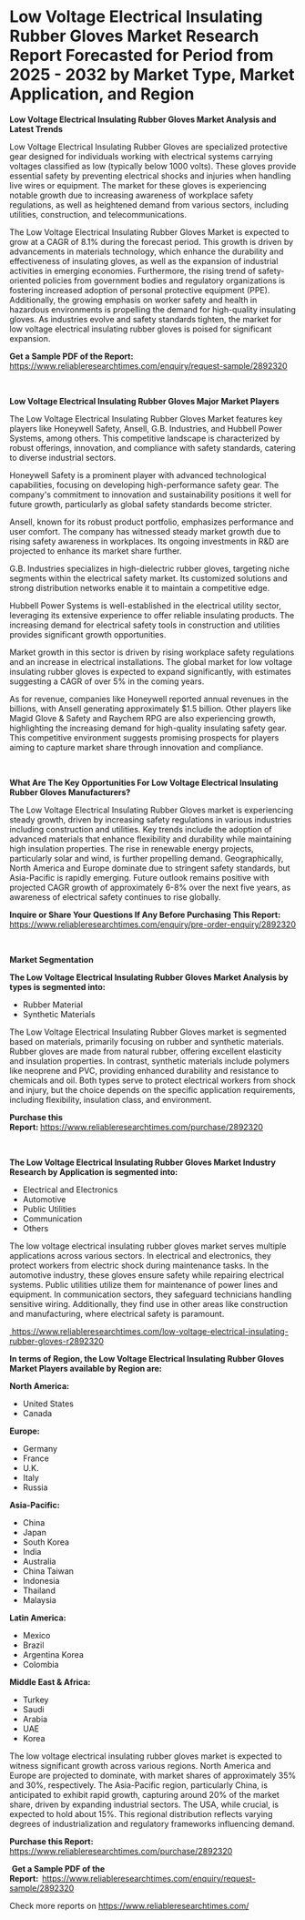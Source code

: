 <p><h1>Low Voltage Electrical Insulating Rubber Gloves Market Research Report Forecasted for Period from 2025 -  2032 by Market Type, Market Application, and Region</h1></p><p><strong>Low Voltage Electrical Insulating Rubber Gloves Market Analysis and Latest Trends</strong></p>
<p><p>Low Voltage Electrical Insulating Rubber Gloves are specialized protective gear designed for individuals working with electrical systems carrying voltages classified as low (typically below 1000 volts). These gloves provide essential safety by preventing electrical shocks and injuries when handling live wires or equipment. The market for these gloves is experiencing notable growth due to increasing awareness of workplace safety regulations, as well as heightened demand from various sectors, including utilities, construction, and telecommunications.</p><p>The Low Voltage Electrical Insulating Rubber Gloves Market is expected to grow at a CAGR of 8.1% during the forecast period. This growth is driven by advancements in materials technology, which enhance the durability and effectiveness of insulating gloves, as well as the expansion of industrial activities in emerging economies. Furthermore, the rising trend of safety-oriented policies from government bodies and regulatory organizations is fostering increased adoption of personal protective equipment (PPE). Additionally, the growing emphasis on worker safety and health in hazardous environments is propelling the demand for high-quality insulating gloves. As industries evolve and safety standards tighten, the market for low voltage electrical insulating rubber gloves is poised for significant expansion.</p></p>
<p><strong>Get a Sample PDF of the Report:&nbsp;</strong> <a href="https://www.reliableresearchtimes.com/enquiry/request-sample/2892320?utm_campaign=2644&utm_medium=2&utm_source=Github&utm_content=ia&utm_term=15032025&utm_id=low-voltage-electrical-insulating-rubber-gloves">https://www.reliableresearchtimes.com/enquiry/request-sample/2892320</a></p>
<p>&nbsp;</p>
<p><strong>Low Voltage Electrical Insulating Rubber Gloves Major Market Players</strong></p>
<p><p>The Low Voltage Electrical Insulating Rubber Gloves Market features key players like Honeywell Safety, Ansell, G.B. Industries, and Hubbell Power Systems, among others. This competitive landscape is characterized by robust offerings, innovation, and compliance with safety standards, catering to diverse industrial sectors.</p><p>Honeywell Safety is a prominent player with advanced technological capabilities, focusing on developing high-performance safety gear. The company's commitment to innovation and sustainability positions it well for future growth, particularly as global safety standards become stricter. </p><p>Ansell, known for its robust product portfolio, emphasizes performance and user comfort. The company has witnessed steady market growth due to rising safety awareness in workplaces. Its ongoing investments in R&D are projected to enhance its market share further.</p><p>G.B. Industries specializes in high-dielectric rubber gloves, targeting niche segments within the electrical safety market. Its customized solutions and strong distribution networks enable it to maintain a competitive edge. </p><p>Hubbell Power Systems is well-established in the electrical utility sector, leveraging its extensive experience to offer reliable insulating products. The increasing demand for electrical safety tools in construction and utilities provides significant growth opportunities.</p><p>Market growth in this sector is driven by rising workplace safety regulations and an increase in electrical installations. The global market for low voltage insulating rubber gloves is expected to expand significantly, with estimates suggesting a CAGR of over 5% in the coming years.</p><p>As for revenue, companies like Honeywell reported annual revenues in the billions, with Ansell generating approximately $1.5 billion. Other players like Magid Glove & Safety and Raychem RPG are also experiencing growth, highlighting the increasing demand for high-quality insulating safety gear. This competitive environment suggests promising prospects for players aiming to capture market share through innovation and compliance.</p></p>
<p>&nbsp;</p>
<p><strong>What Are The Key Opportunities For Low Voltage Electrical Insulating Rubber Gloves Manufacturers?</strong></p>
<p><p>The Low Voltage Electrical Insulating Rubber Gloves market is experiencing steady growth, driven by increasing safety regulations in various industries including construction and utilities. Key trends include the adoption of advanced materials that enhance flexibility and durability while maintaining high insulation properties. The rise in renewable energy projects, particularly solar and wind, is further propelling demand. Geographically, North America and Europe dominate due to stringent safety standards, but Asia-Pacific is rapidly emerging. Future outlook remains positive with projected CAGR growth of approximately 6-8% over the next five years, as awareness of electrical safety continues to rise globally.</p></p>
<p><strong>Inquire or Share Your Questions If Any Before Purchasing This Report:</strong> <a href="https://www.reliableresearchtimes.com/enquiry/pre-order-enquiry/2892320?utm_campaign=2644&utm_medium=2&utm_source=Github&utm_content=ia&utm_term=15032025&utm_id=low-voltage-electrical-insulating-rubber-gloves">https://www.reliableresearchtimes.com/enquiry/pre-order-enquiry/2892320</a></p>
<p>&nbsp;</p>
<p><strong>Market Segmentation</strong></p>
<p><strong>The Low Voltage Electrical Insulating Rubber Gloves Market Analysis by types is segmented into:</strong></p>
<p><ul><li>Rubber Material</li><li>Synthetic Materials</li></ul></p>
<p><p>The Low Voltage Electrical Insulating Rubber Gloves market is segmented based on materials, primarily focusing on rubber and synthetic materials. Rubber gloves are made from natural rubber, offering excellent elasticity and insulation properties. In contrast, synthetic materials include polymers like neoprene and PVC, providing enhanced durability and resistance to chemicals and oil. Both types serve to protect electrical workers from shock and injury, but the choice depends on the specific application requirements, including flexibility, insulation class, and environment.</p></p>
<p><strong>Purchase this Report:&nbsp;</strong><a href="https://www.reliableresearchtimes.com/purchase/2892320?utm_campaign=2644&utm_medium=2&utm_source=Github&utm_content=ia&utm_term=15032025&utm_id=low-voltage-electrical-insulating-rubber-gloves">https://www.reliableresearchtimes.com/purchase/2892320</a></p>
<p>&nbsp;</p>
<p><strong>The Low Voltage Electrical Insulating Rubber Gloves Market Industry Research by Application is segmented into:</strong></p>
<p><ul><li>Electrical and Electronics</li><li>Automotive</li><li>Public Utilities</li><li>Communication</li><li>Others</li></ul></p>
<p><p>The low voltage electrical insulating rubber gloves market serves multiple applications across various sectors. In electrical and electronics, they protect workers from electric shock during maintenance tasks. In the automotive industry, these gloves ensure safety while repairing electrical systems. Public utilities utilize them for maintenance of power lines and equipment. In communication sectors, they safeguard technicians handling sensitive wiring. Additionally, they find use in other areas like construction and manufacturing, where electrical safety is paramount.</p></p>
<p><a href="https://www.reliableresearchtimes.com/low-voltage-electrical-insulating-rubber-gloves-r2892320?utm_campaign=2644&utm_medium=2&utm_source=Github&utm_content=ia&utm_term=15032025&utm_id=low-voltage-electrical-insulating-rubber-gloves">&nbsp;https://www.reliableresearchtimes.com/low-voltage-electrical-insulating-rubber-gloves-r2892320</a></p>
<p><strong>In terms of Region, the Low Voltage Electrical Insulating Rubber Gloves Market Players available by Region are:</strong></p>
<p>
    <p> <strong> North America: </strong>
        <ul>
            <li>United States</li>
            <li>Canada</li>
        </ul>
        </p> 
    <p> <strong> Europe: </strong>
        <ul>
            <li>Germany</li>
            <li>France</li>
            <li>U.K.</li>
            <li>Italy</li>
            <li>Russia</li>
        </ul>
        </p> 
    <p> <strong> Asia-Pacific: </strong>
        <ul>
            <li>China</li>
            <li>Japan</li>
            <li>South Korea</li>
            <li>India</li>
            <li>Australia</li>
            <li>China Taiwan</li>
            <li>Indonesia</li>
            <li>Thailand</li>
            <li>Malaysia</li>
        </ul>
        </p> 
    <p> <strong> Latin America: </strong>
        <ul>
            <li>Mexico</li>
            <li>Brazil</li>
            <li>Argentina Korea</li>
            <li>Colombia</li>
        </ul>
        </p> 
    <p> <strong> Middle East & Africa: </strong>
        <ul>
            <li>Turkey</li>
            <li>Saudi</li>
            <li>Arabia</li>
            <li>UAE</li>
            <li>Korea</li>
        </ul>
    </p>
    </p>
<p><p>The low voltage electrical insulating rubber gloves market is expected to witness significant growth across various regions. North America and Europe are projected to dominate, with market shares of approximately 35% and 30%, respectively. The Asia-Pacific region, particularly China, is anticipated to exhibit rapid growth, capturing around 20% of the market share, driven by expanding industrial sectors. The USA, while crucial, is expected to hold about 15%. This regional distribution reflects varying degrees of industrialization and regulatory frameworks influencing demand.</p></p>
<p><strong>Purchase this Report: </strong><a href="https://www.reliableresearchtimes.com/purchase/2892320?utm_campaign=2644&utm_medium=2&utm_source=Github&utm_content=ia&utm_term=15032025&utm_id=low-voltage-electrical-insulating-rubber-gloves">https://www.reliableresearchtimes.com/purchase/2892320</a></p>
<p>&nbsp;<strong>Get a Sample PDF of the Report:&nbsp;&nbsp;</strong><a href="https://www.reliableresearchtimes.com/enquiry/request-sample/2892320?utm_campaign=2644&utm_medium=2&utm_source=Github&utm_content=ia&utm_term=15032025&utm_id=low-voltage-electrical-insulating-rubber-gloves">https://www.reliableresearchtimes.com/enquiry/request-sample/2892320</a></p>
<p><strong></strong></p>
<p>Check more reports on <a href="https://www.reliableresearchtimes.com/?utm_campaign=2644&utm_medium=2&utm_source=Github&utm_content=ia&utm_term=15032025&utm_id=low-voltage-electrical-insulating-rubber-gloves">https://www.reliableresearchtimes.com/</a></p>